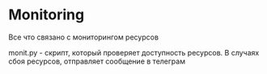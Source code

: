 # Monitoring
Все что связано с мониторингом ресурсов

monit.py - скрипт, который проверяет доступность ресурсов. В случаях сбоя ресурсов, отправляет сообщение в телеграм
